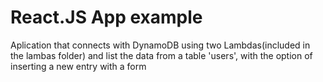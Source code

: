# React.JS App example

Aplication that connects with DynamoDB using two Lambdas(included in the lambas folder) and list the data from a table 'users', with the option of inserting a new entry with a form
